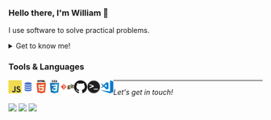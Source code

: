 ### Hello there, I'm William 👋

I use software to solve practical problems.

<details>
  <summary>Get to know me!</summary>
  <br>

  - I'm currently a Software Engineering student at WeThinkCode. **[My LinkedIn](https://www.linkedin.com/in/lesiba-william-mabitsela/)**.

  - Favourite book categories: Finance, Autobiography & Biography, Comics, Detective and Mystery and History books.

  - Cyber Security Enthusiast.

</details>

### Tools & Languages 
<img align="left" alt="JavaScript" width="26px" src="https://raw.githubusercontent.com/github/explore/80688e429a7d4ef2fca1e82350fe8e3517d3494d/topics/javascript/javascript.png" />
<img align="left" alt="SQL" width="26px" src="https://raw.githubusercontent.com/github/explore/80688e429a7d4ef2fca1e82350fe8e3517d3494d/topics/sql/sql.png" />
<img align="left" alt="HTML5" width="26px" src="https://raw.githubusercontent.com/github/explore/80688e429a7d4ef2fca1e82350fe8e3517d3494d/topics/html/html.png" />
<img align="left" alt="CSS3" width="26px" src="https://raw.githubusercontent.com/github/explore/80688e429a7d4ef2fca1e82350fe8e3517d3494d/topics/css/css.png" />
<img align="left" alt="Git" width="26px" src="https://raw.githubusercontent.com/github/explore/80688e429a7d4ef2fca1e82350fe8e3517d3494d/topics/git/git.png" />
<img align="left" alt="GitHub" width="26px" src="https://raw.githubusercontent.com/github/explore/78df643247d429f6cc873026c0622819ad797942/topics/github/github.png" />
<img align="left" alt="Terminal" width="26px" src="https://raw.githubusercontent.com/github/explore/80688e429a7d4ef2fca1e82350fe8e3517d3494d/topics/terminal/terminal.png" />
<img align="left" alt="Visual Studio Code" width="26px" src="https://raw.githubusercontent.com/github/explore/80688e429a7d4ef2fca1e82350fe8e3517d3494d/topics/visual-studio-code/visual-studio-code.png" />


<hr>
<p>
  <i>Let's get in touch!</i>
<p>
    <a href="https://twitter.com/lliamrc" alt="Twitter"><img src="https://github.com/imdhruv99/imdhruv99/blob/master/readme/twitter.png"></a>
    <a href="https://www.linkedin.com/in/lesiba-william-mabitsela/" alt="Linkedin"><img src="https://github.com/imdhruv99/imdhruv99/blob/master/readme/linkedin.png"></a>
    <a href="" alt="Instagram"><img src="https://github.com/imdhruv99/imdhruv99/blob/master/readme/insta.png"></a>
</p>
  
</p>
